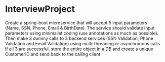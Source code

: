 # InterviewProject
Create a spring-boot microservice that will accept 5 input parameters (Name, SSN, Phone, Email & BirthDate). The service should validate input parameters using minimalist coding (use annotations as much as possible).
Then make 3 dummy calls to 3 backend services (SSN Validation, Phone Validation and Email Validation) using multi-threading or asynchronous calls
If all 3 are successful, store the entire object in a DB and create a unique CustomerID and send back to the calling client
